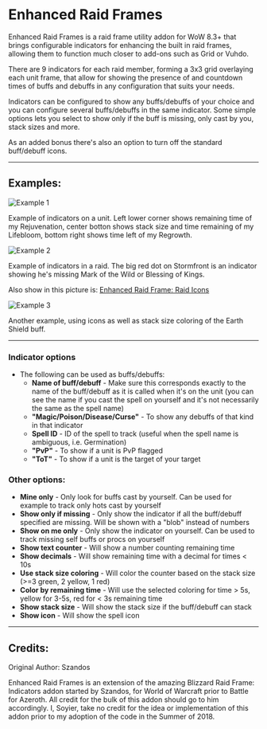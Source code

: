 # Enhanced Raid Frames

Enhanced Raid Frames is a raid frame utility addon for WoW 8.3+ that brings configurable indicators for enhancing the built in raid frames, allowing them to function much closer to add-ons such as Grid or Vuhdo.

There are 9 indicators for each raid member, forming a 3x3 grid overlaying each unit frame, that allow for showing the presence of and countdown times of buffs and debuffs in any configuration that suits your needs.

Indicators can be configured to show any buffs/debuffs of your choice and you can configure several buffs/debuffs in the same indicator. Some simple options lets you select to show only if the buff is missing, only cast by you, stack sizes and more.

As an added bonus there's also an option to turn off the standard buff/debuff icons.

--------------

## Examples:

![Example 1](https://media.forgecdn.net/attachments/233/53/1.jpg "Example 1")

Example of indicators on a unit. Left lower corner shows remaining time of my Rejuvenation, center botton shows stack size and time remaining of my Lifebloom, bottom right shows time left of my Regrowth.

![Example 2](https://media.forgecdn.net/attachments/233/54/2.jpg "Example 2")

Example of indicators in a raid. The big red dot on Stormfront is an indicator showing he's missing Mark of the Wild or Blessing of Kings.

Also show in this picture is: [Enhanced Raid Frame: Raid Icons](https://www.curseforge.com/wow/addons/enhanced-raid-frame-icons "Enhanced Raid Frames: Raid Icons")

![Example 3](https://media.forgecdn.net/attachments/233/55/3.jpg "Example 3")

Another example, using icons as well as stack size coloring of the Earth Shield buff.

---------------

### Indicator options
* The following can be used as buffs/debuffs:
   * **Name of buff/debuff** - Make sure this corresponds exactly to the name of the buff/debuff as it is called when it's on the unit (you can see the name if you cast the spell on yourself and it's not necessarily the same as the spell name)
   * **"Magic/Poison/Disease/Curse"** - To show any debuffs of that kind in that indicator
   * **Spell ID** - ID of the spell to track (useful when the spell name is ambiguous, i.e. Germination)
   * **"PvP"** - To show if a unit is PvP flagged
   * **"ToT"** - To show if a unit is the target of your target

### Other options:

* **Mine only** - Only look for buffs cast by yourself. Can be used for example to track only hots cast by yourself
* **Show only if missing** - Only show the indicator if all the buff/debuff specified are missing. Will be shown with a "blob" instead of numbers
* **Show on me only** - Only show the indicator on yourself. Can be used to track missing self buffs or procs on yourself
* **Show text counter** - Will show a number counting remaining time
* **Show decimals** - Will show remaining time with a decimal for times &lt; 10s
* **Use stack size coloring** - Will color the counter based on the stack size (&gt;=3 green, 2 yellow, 1 red)
* **Color by remaining time** - Will use the selected coloring for time &gt; 5s, yellow for 3-5s, red for &lt; 3s remaining time
* **Show stack size** - Will show the stack size if the buff/debuff can stack
* **Show icon** - Will show the spell icon

------------------

## Credits:
Original Author: Szandos

Enhanced Raid Frames is an extension of the amazing Blizzard Raid Frame: Indicators addon started by Szandos, for World of Warcraft prior to Battle for Azeroth. All credit for the bulk of this addon should go to him accordingly. I, Soyier, take no credit for the idea or implementation of this addon prior to my adoption of the code in the Summer of 2018.
